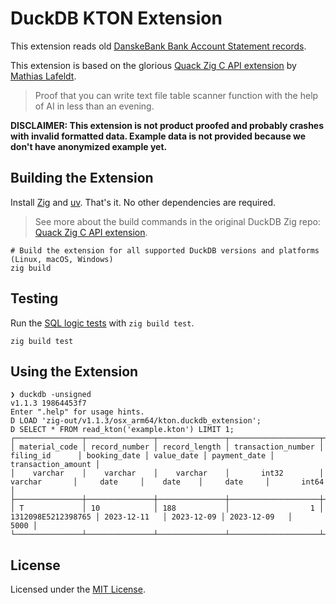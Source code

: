 # DuckDB KTON Extension

This extension reads old [DanskeBank Bank Account Statement records](TKU_AccountStatement_KTON_UK.pdf).

This extension is based on the glorious [Quack Zig C API extension](https://github.com/mlafeldt/quack-zig) by [Mathias Lafeldt](https://github.com/mlafeldt).

> Proof that you can write text file table scanner function with the help of AI in less than an evening.

**DISCLAIMER: This extension is not product proofed and probably crashes with invalid formatted data. Example data is not provided because we don't have anonymized example yet.**

## Building the Extension

Install [Zig](https://ziglang.org) and [uv](https://docs.astral.sh/uv/). That's it. No other dependencies are required.

> See more about the build commands in the original DuckDB Zig repo: [Quack Zig C API extension](https://github.com/mlafeldt/quack-zig).

```shell
# Build the extension for all supported DuckDB versions and platforms (Linux, macOS, Windows)
zig build
```

## Testing

Run the [SQL logic tests](https://duckdb.org/docs/dev/sqllogictest/intro.html) with `zig build test`.

```
zig build test
```

## Using the Extension

```
❯ duckdb -unsigned
v1.1.3 19864453f7
Enter ".help" for usage hints.
D LOAD 'zig-out/v1.1.3/osx_arm64/kton.duckdb_extension';
D SELECT * FROM read_kton('example.kton') LIMIT 1;
┌───────────────┬───────────────┬───────────────┬────────────────────┬────────────────────┬──────────────┬────────────┬──────────────┬────────────────────┐
│ material_code │ record_number │ record_length │ transaction_number │     filing_id      │ booking_date │ value_date │ payment_date │ transaction_amount │
│    varchar    │    varchar    │    varchar    │       int32        │      varchar       │     date     │    date    │     date     │       int64        │
├───────────────┼───────────────┼───────────────┼────────────────────┼────────────────────┼──────────────┼────────────┼──────────────┼────────────────────┤
│ T             │ 10            │ 188           │                  1 │ 1312098E5212398765 │ 2023-12-11   │ 2023-12-09 │ 2023-12-09   │               5000 │
└───────────────┴───────────────┴───────────────┴────────────────────┴────────────────────┴──────────────┴────────────┴──────────────┴────────────────────┘
```

## License

Licensed under the [MIT License](LICENSE).
